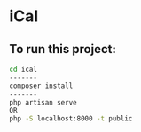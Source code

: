 # iCal

## To run this project:
``` bash
cd ical
-------
composer install
-------
php artisan serve
OR
php -S localhost:8000 -t public
```
